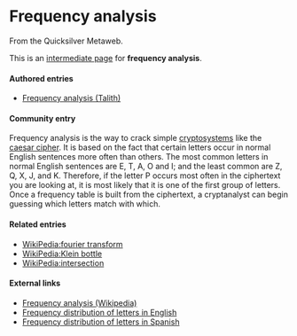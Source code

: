 
# Frequency analysis

From the Quicksilver Metaweb.

This is an [intermediate page](/metaweb-intermediate-page) for 
**frequency analysis**.


#### Authored entries


* [Frequency analysis (Talith)](/frequency-analysis-talith)


#### Community entry


Frequency analysis is the way to crack simple [cryptosystems](/stephenson-neal-quicksilver-cryptosystems) like the [caesar cipher](/caesar-cipher). It is based on the fact that certain letters occur in normal English sentences more often than others. The most common letters in normal English sentences are E, T, A, O and I; and the least common are Z, Q, X, J, and K. Therefore, if the letter P occurs most often in the ciphertext you are looking at, it is most likely that it is one of the first group of letters. Once a frequency table is built from the ciphertext, a cryptanalyst can begin guessing which letters match with which.

#### Related entries



* [WikiPedia:fourier transform](/)
* [WikiPedia:Klein bottle](/)
* [WikiPedia:intersection](/)


#### External links


* [Frequency analysis (Wikipedia)](/http-www-wikipedia-org-wiki-frequency-analysis)
* [Frequency distribution of letters in English](/http-www-csm-astate-edu-rossa-datasec-frequency-html)
* [Frequency distribution of letters in Spanish](/http-www-santacruzpl-org-readyref-files-g-l-ltfrqsp-shtml)
